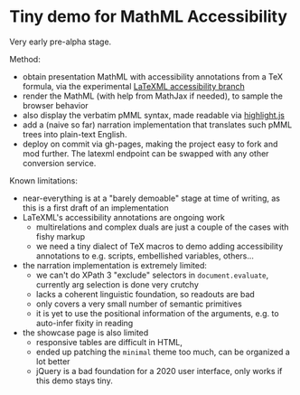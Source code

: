 # Tiny demo for MathML Accessibility 

Very early pre-alpha stage.

Method:
 - obtain presentation MathML with accessibility annotations from a TeX formula, via the experimental [LaTeXML accessibility branch](https://github.com/brucemiller/LaTeXML/pull/1305)
 - render the MathML (with help from MathJax if needed), to sample the browser behavior
 - also display the verbatim pMML syntax, made readable via [highlight.js](https://highlightjs.org/)
 - add a (naive so far) narration implementation that translates such pMML trees into plain-text English.
 - deploy on commit via gh-pages, making the project easy to fork and mod further. The latexml endpoint can be swapped with any other conversion service.
 
Known limitations: 
  - near-everything is at a "barely demoable" stage at time of writing, as this is a first draft of an implementation
  - LaTeXML's accessibility annotations are ongoing work
     - multirelations and complex duals are just a couple of the cases with fishy markup
     - we need a tiny dialect of TeX macros to demo adding accessibility annotations to e.g. scripts, embellished variables, others... 
  - the narration implementation is extremely limited:
     - we can't do XPath 3 "exclude" selectors in `document.evaluate`, currently arg selection is done very crutchy
     - lacks a coherent linguistic foundation, so readouts are bad
     - only covers a very small number of semantic primitives
     - it is yet to use the positional information of the arguments, e.g. to auto-infer fixity in reading
  - the showcase page is also limited
     - responsive tables are difficult in HTML, 
     - ended up patching the `minimal` theme too much, can be organized a lot better
     - jQuery is a bad foundation for a 2020 user interface, only works if this demo stays tiny.
     
     

  
